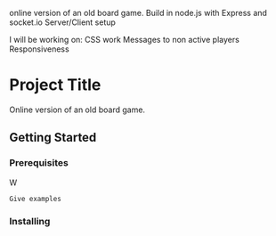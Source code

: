online version of an old board game.
Build in node.js with Express and socket.io
Server/Client setup

I will be working on:
	CSS work
	Messages to non active players
	Responsiveness

# Project Title

Online version of an old board game.

## Getting Started



### Prerequisites

W

```
Give examples
```

### Installing
